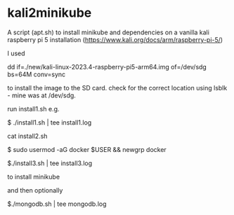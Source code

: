 # kali2minikube
A script (apt.sh) to install minikube and dependencies on a vanilla kali raspberry pi 5 installation (https://www.kali.org/docs/arm/raspberry-pi-5/)

I used

dd if=./new/kali-linux-2023.4-raspberry-pi5-arm64.img of=/dev/sdg bs=64M conv=sync

to install the image to the SD card. check for the correct location using lsblk - mine was at /dev/sdg.

run install1.sh e.g. 

$ ./install1.sh | tee install1.log

cat install2.sh

$ sudo usermod -aG docker $USER && newgrp docker

$./install3.sh | tee install3.log

to install minikube

and then optionally

$./mongodb.sh | tee mongodb.log
